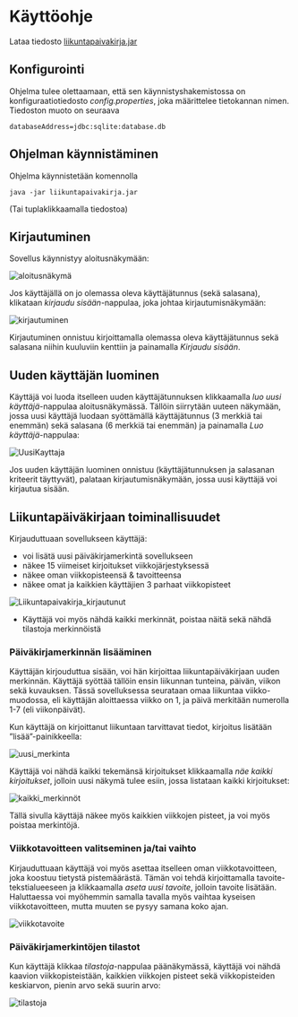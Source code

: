 # Käyttöohje # 
Lataa tiedosto [liikuntapaivakirja.jar](https://github.com/elgecaro/otm-harjoitustyo/releases/tag/loppupalautus)

## Konfigurointi ##
Ohjelma tulee olettaamaan, että sen käynnistyshakemistossa on konfiguraatiotiedosto *config.properties*, joka määrittelee tietokannan nimen. 
Tiedoston muoto on seuraava
```
databaseAddress=jdbc:sqlite:database.db
```

## Ohjelman käynnistäminen ##
Ohjelma käynnistetään komennolla 
```
java -jar liikuntapaivakirja.jar
```
(Tai tuplaklikkaamalla tiedostoa)

## Kirjautuminen ##
Sovellus käynnistyy aloitusnäkymään:

![aloitusnäkymä](https://github.com/elgecaro/otm-harjoitustyo/blob/master/dokumentointi/kuvat/aloitusnakyma.PNG)

Jos käyttäjällä on jo olemassa oleva käyttäjätunnus (sekä salasana), klikataan *kirjaudu sisään*-nappulaa, joka johtaa kirjautumisnäkymään:

![kirjautuminen](https://github.com/elgecaro/otm-harjoitustyo/blob/master/dokumentointi/kuvat/kirjautuminen.PNG)

Kirjautuminen onnistuu kirjoittamalla olemassa oleva käyttäjätunnus sekä salasana niihin kuuluviin kenttiin ja painamalla *Kirjaudu sisään*.

## Uuden käyttäjän luominen ##
Käyttäjä voi luoda itselleen uuden käyttäjätunnuksen klikkaamalla *luo uusi käyttäjä*-nappulaa aloitusnäkymässä. 
Tällöin siirrytään uuteen näkymään, jossa uusi käyttäjä luodaan syöttämällä käyttäjätunnus (3 merkkiä tai enemmän) sekä salasana (6 merkkiä tai enemmän) ja painamalla *Luo käyttäjä*-nappulaa:

![UusiKayttaja](https://github.com/elgecaro/otm-harjoitustyo/blob/master/dokumentointi/kuvat/uuden_kayttajan_luominen.PNG)

Jos uuden käyttäjän luominen onnistuu (käyttäjätunnuksen ja salasanan kriteerit täyttyvät), palataan kirjautumisnäkymään, jossa uusi käyttäjä voi kirjautua sisään.

## Liikuntapäiväkirjaan toiminallisuudet ##
Kirjauduttuaan sovellukseen käyttäjä: 
* voi lisätä uusi päiväkirjamerkintä sovellukseen
* näkee 15 viimeiset kirjoitukset viikkojärjestyksessä
* näkee oman viikkopisteensä & tavoitteensa
* näkee omat ja kaikkien käyttäjien 3 parhaat viikkopisteet

![Liikuntapaivakirja_kirjautunut](https://github.com/elgecaro/otm-harjoitustyo/blob/master/dokumentointi/kuvat/liikuntapaivakirja_kirj.PNG)

* Käyttäjä voi myös nähdä kaikki merkinnät, poistaa näitä sekä nähdä tilastoja merkinnöistä

### Päiväkirjamerkinnän lisääminen ###
Käyttäjän kirjouduttua sisään, voi hän kirjoittaa liikuntapäiväkirjaan uuden merkinnän. Käyttäjä syöttää tällöin ensin liikunnan tunteina, päivän, viikon sekä kuvauksen. Tässä sovelluksessa seurataan omaa liikuntaa viikko-muodossa, eli käyttäjän 
aloittaessa viikko on 1, ja päivä merkitään numerolla 1-7 (eli viikonpäivät). 

Kun käyttäjä on kirjoittanut liikuntaan tarvittavat tiedot, kirjoitus lisätään ”lisää”-painikkeella:

![uusi_merkinta](https://github.com/elgecaro/otm-harjoitustyo/blob/master/dokumentointi/kuvat/uusi_merkinta.PNG)

Käyttäjä voi nähdä kaikki tekemänsä kirjoitukset klikkaamalla *näe kaikki kirjoitukset*, jolloin uusi näkymä tulee esiin, 
jossa listataan kaikki kirjoitukset:

![kaikki_merkinnöt](https://github.com/elgecaro/otm-harjoitustyo/blob/master/dokumentointi/kuvat/kaikki_merkinnat.PNG)

Tällä sivulla käyttäjä näkee myös kaikkien viikkojen pisteet, ja voi myös poistaa merkintöjä.

### Viikkotavoitteen valitseminen ja/tai vaihto ###
Kirjauduttuaan käyttäjä voi myös asettaa itselleen oman viikkotavoitteen, joka koostuu tietystä pistemäärästä. 
Tämän voi tehdä kirjoittamalla tavoite-tekstialueeseen ja klikkaamalla *aseta uusi tavoite*, jolloin tavoite lisätään. 
Haluttaessa voi myöhemmin samalla tavalla myös vaihtaa kyseisen viikkotavoitteen, mutta muuten se pysyy samana koko ajan. 

![viikkotavoite](https://github.com/elgecaro/otm-harjoitustyo/blob/master/dokumentointi/kuvat/viikkotavoite.png)

### Päiväkirjamerkintöjen tilastot ###
Kun käyttäjä klikkaa *tilastoja*-nappulaa päänäkymässä, käyttäjä voi nähdä kaavion viikkopisteistään, kaikkien viikkojen pisteet sekä viikkopisteiden keskiarvon, pienin arvo sekä suurin arvo:

![tilastoja](https://github.com/elgecaro/otm-harjoitustyo/blob/master/dokumentointi/kuvat/tilastoja.PNG)
